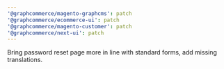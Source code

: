 ```yaml
---
'@graphcommerce/magento-graphcms': patch
'@graphcommerce/ecommerce-ui': patch
'@graphcommerce/magento-customer': patch
'@graphcommerce/next-ui': patch
---
```


Bring password reset page more in line with standard forms, add missing translations.
